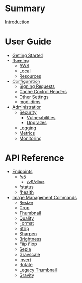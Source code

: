 # Summary

[Introduction](README.md)

# User Guide

- [Getting Started](guide/installation.md)
- [Running](guide/running.md)
    - [AWS](running/aws.md)
    - [Local](running/local.md)
    - [Resources](running/resources.md)
- [Configuration](configuration/index.md)
    - [Signing Requests](configuration/signing.md)
    - [Cache Control Headers](configuration/cache-control.md)
    - [Other Settings](configuration/other.md)
    - [mod-dims](configuration/mod-dims.md)
- [Administration]()
    - [Security]()
        - [Vulnerabilities]()
        - [Upgrades]()
    - [Logging]()
    - [Metrics]()
    - [Monitoring]()

# API Reference

- [Endpoints]()
    - [/v5]()
      - [/v5/dims](endpoints/dims5.md)
    - [/status](endpoints/status.md)
    - [/health](endpoints/health.md)
- [Image Management Commands]()
    - [Resize](operations/resize.md)
    - [Crop](operations/crop.md)
    - [Thumbnail](operations/thumbnail.md)
    - [Quality](operations/quality.md)
    - [Format](operations/format.md)
    - [Strip](operations/strip.md)
    - [Sharpen](operations/sharpen.md)
    - [Brightness](operations/brightness.md)
    - [Flip Flop](operations/flipflop.md)
    - [Sepia](operations/sepia.md)
    - [Grayscale](operations/grayscale.md)
    - [Invert](operations/invert.md)
    - [Rotate](operations/rotate.md)
    - [Legacy Thumbnail](operations/legacy_thumbnail.md)
    - [Gravity](operations/gravity.md)